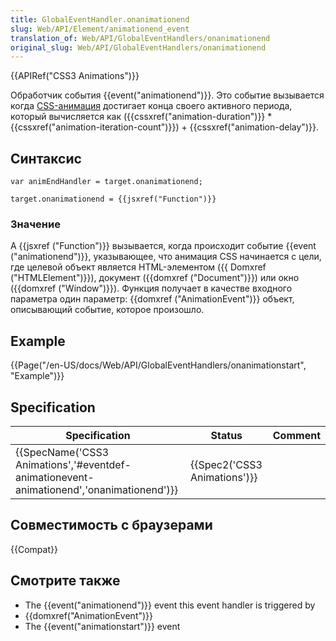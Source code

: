 ```yaml
---
title: GlobalEventHandler.onanimationend
slug: Web/API/Element/animationend_event
translation_of: Web/API/GlobalEventHandlers/onanimationend
original_slug: Web/API/GlobalEventHandlers/onanimationend
---
```


{{APIRef("CSS3 Animations")}}

Обработчик события {{event("animationend")}}. Это событие вызывается когда [CSS-анимация](/ru/docs/Web/CSS/CSS_Animations) достигает конца своего активного периода, который вычисляется как ({{cssxref("animation-duration")}} \* {{cssxref("animation-iteration-count")}}) + {{cssxref("animation-delay")}}.

## Синтаксис

```
var animEndHandler = target.onanimationend;

target.onanimationend = {{jsxref("Function")}}
```

### Значение

A {{jsxref ("Function")}} вызывается, когда происходит событие {{event ("animationend")}}, указывающее, что анимация CSS начинается с цели, где целевой объект является HTML-элементом ({{ Domxref ("HTMLElement")}}), документ ({{domxref ("Document")}}) или окно ({{domxref ("Window")}}). Функция получает в качестве входного параметра один параметр: {{domxref ("AnimationEvent")}} объект, описывающий событие, которое произошло.

## Example

{{Page("/en-US/docs/Web/API/GlobalEventHandlers/onanimationstart", "Example")}}

## Specification

| Specification                                                                                                        | Status                               | Comment |
| -------------------------------------------------------------------------------------------------------------------- | ------------------------------------ | ------- |
| {{SpecName('CSS3 Animations','#eventdef-animationevent-animationend','onanimationend')}} | {{Spec2('CSS3 Animations')}} |         |

## Совместимость с браузерами

{{Compat}}

## Смотрите также

- The {{event("animationend")}} event this event handler is triggered by
- {{domxref("AnimationEvent")}}
- The {{event("animationstart")}} event
